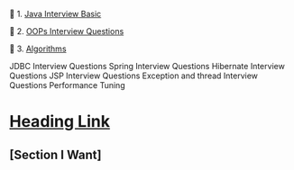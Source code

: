 :herb: 1. [Java Interview Basic](src/main/resources/static/pages/java/basic.md)

:herb: 2. [OOPs Interview Questions](src/main/resources/static/pages/java/oops.md)

:herb: 3. [Algorithms](src/main/resources/static/pages/algorithms/index-algorithms.md)


JDBC Interview Questions
Spring Interview Questions
Hibernate Interview Questions
JSP Interview Questions
Exception and thread Interview Questions
Performance Tuning


# [Heading Link](#section-i-want)

## [Section I Want] 
